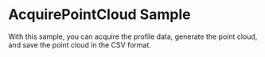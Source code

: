 # AcquirePointCloud Sample

With this sample, you can acquire the profile data, generate the point cloud, and save the point cloud in the CSV format.